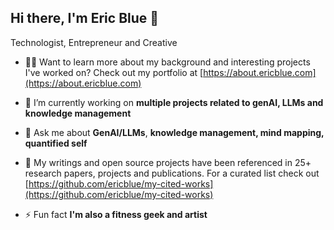 ## Hi there, I'm Eric Blue 👋

<!--
**ericblue/ericblue** is a ✨ _special_ ✨ repository because its `README.md` (this file) appears on your GitHub profile.

Here are some ideas to get you started:

- 🔭 I’m currently working on ...
- 🌱 I’m currently learning ...
- 👯 I’m looking to collaborate on ...
- 🤔 I’m looking for help with ...
- 💬 Ask me about ...
- 📫 How to reach me: ...
- 😄 Pronouns: ...
- ⚡ Fun fact: ...
-->
Technologist, Entrepreneur and Creative

- 👨‍💻 Want to learn more about my background and interesting projects I've worked on? Check out my portfolio at [https://about.ericblue.com](https://about.ericblue.com)

- 🔭 I’m currently working on **multiple projects related to genAI, LLMs and knowledge management**

- 💬 Ask me about **GenAI/LLMs**, **knowledge management, mind mapping, quantified self**
  
- 📖 My writings and open source projects have been referenced in 25+ research papers, projects and publications.  For a curated list check out [https://github.com/ericblue/my-cited-works](https://github.com/ericblue/my-cited-works)


- ⚡ Fun fact **I'm also a fitness geek and artist**
